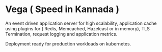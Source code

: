# Vega ( Speed in Kannada )

An event driven application server for high scalability, application cache using plugins for ( Redis, Memcached, Hazelcast or in memory), TLS Termination, request logging and application metrics. 

Deployment ready for production workloads on kubernetes. 
